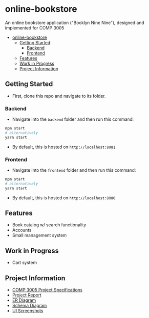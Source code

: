 # online-bookstore

An online bookstore application ("Booklyn Nine Nine"), designed and implemented for COMP 3005

- [online-bookstore](#online-bookstore)
  - [Getting Started](#getting-started)
    - [Backend](#backend)
    - [Frontend](#frontend)
  - [Features](#features)
  - [Work in Progress](#work-in-progress)
  - [Project Information](#project-information)

## Getting Started

- First, clone this repo and navigate to its folder.

### Backend

- Navigate into the `backend` folder and then run this command:

```bash
npm start
# alternatively
yarn start
```

- By default, this is hosted on `http://localhost:8081`

### Frontend

- Navigate into the `frontend` folder and then run this command:

```bash
npm start
# alternatively
yarn start
```

- By default, this is hosted on `http://localhost:8080`

## Features

- Book catalog w/ search functionality
- Accounts
- Small management system

## Work in Progress

- Cart system

## Project Information

- [COMP 3005 Project Specifications](resources/Project_COMP_3005_W20.pdf)
- [Project Report](resources/report/)
- [ER Diagram](resources/er-diagram_current.png)
- [Schema Diagram](resources/schema-diagram_current.png)
- [UI Screenshots](resources/ui_screenshots/ui_screenshots.pdf)
